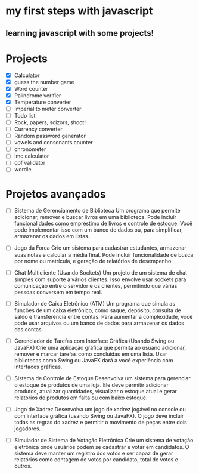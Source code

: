 # my first steps with javascript
learning javascript with some projects!
-
# Projects
- [x] Calculator 
- [x] guess the number game
- [x] Word counter
- [x] Palindrome verifier
- [x] Temperature converter
- [ ] Imperial to meter converter
- [ ] Todo list
- [ ] Rock, papers, scizors, shoot!
- [ ] Currency converter
- [ ] Random password generator
- [ ] vowels and consonants counter
- [ ] chronometer
- [ ] imc calculator
- [ ] cpf validator
- [ ] wordle

# Projetos avançados

- [ ] Sistema de Gerenciamento de Biblioteca
    Um programa que permite adicionar, remover e buscar livros em uma biblioteca. Pode incluir funcionalidades como empréstimo de livros e controle de estoque. Você pode implementar isso com um banco de dados ou, para simplificar, armazenar os dados em listas.

- [ ] Jogo da Forca
Crie um sistema para cadastrar estudantes, armazenar suas notas e calcular a média final. Pode incluir funcionalidade de busca por nome ou matrícula, e geração de relatórios de desempenho.

- [ ] Chat Multicliente (Usando Sockets)
Um projeto de um sistema de chat simples com suporte a vários clientes. Isso envolve usar sockets para comunicação entre o servidor e os clientes, permitindo que várias pessoas conversem em tempo real.

- [ ] Simulador de Caixa Eletrônico (ATM)
Um programa que simula as funções de um caixa eletrônico, como saque, depósito, consulta de saldo e transferência entre contas. Para aumentar a complexidade, você pode usar arquivos ou um banco de dados para armazenar os dados das contas.

- [ ] Gerenciador de Tarefas com Interface Gráfica (Usando Swing ou JavaFX)
Crie uma aplicação gráfica que permita ao usuário adicionar, remover e marcar tarefas como concluídas em uma lista. Usar bibliotecas como Swing ou JavaFX dará a você experiência com interfaces gráficas.

- [ ] Sistema de Controle de Estoque
Desenvolva um sistema para gerenciar o estoque de produtos de uma loja. Ele deve permitir adicionar produtos, atualizar quantidades, visualizar o estoque atual e gerar relatórios de produtos em falta ou com baixo estoque.


- [ ] Jogo de Xadrez
Desenvolva um jogo de xadrez jogável no console ou com interface gráfica (usando Swing ou JavaFX). O jogo deve incluir todas as regras do xadrez e permitir o movimento de peças entre dois jogadores.

- [ ] Simulador de Sistema de Votação Eletrônica
Crie um sistema de votação eletrônica onde usuários podem se cadastrar e votar em candidatos. O sistema deve manter um registro dos votos e ser capaz de gerar relatórios como contagem de votos por candidato, total de votos e outros.
